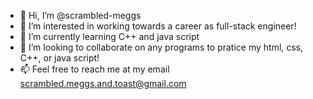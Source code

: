 - 👋 Hi, I’m @scrambled-meggs
- 👀 I’m interested in working towards a career as full-stack engineer!
- 🌱 I’m currently learning C++ and java script 
- 💞️ I’m looking to collaborate on any programs to pratice my html, css, C++, or java script!
- 📫 Feel free to reach me at my email scrambled.meggs.and.toast@gmail.com

<!---
scrambled-meggs/scrambled-meggs is a ✨ special ✨ repository because its `README.md` (this file) appears on your GitHub profile.
You can click the Preview link to take a look at your changes.
--->
